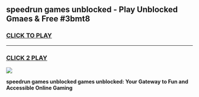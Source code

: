 
## speedrun games unblocked - Play Unblocked Gmaes & Free #3bmt8
<h3>
<a href="https://premium.freeplayer.one?title=speedrun_games_unblocked&ref=01M">CLICK TO PLAY</a></h3>
<hr>

<h3>
<a href="https://premium.freeplayer.one?title=speedrun_games_unblocked&ref=01M">CLICK 2 PLAY</a>
  
</h3>

<a href="https://premium.freeplayer.one?title=speedrun_games_unblocked&ref=01M"><img src="https://clearcache.store/games.png"></a>


**speedrun games unblocked games unblocked: Your Gateway to Fun and Accessible Online Gaming**

